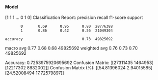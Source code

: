 #### Model
[1 1 1 ... 0 1 0]
Classification Report:
              precision    recall  f1-score   support

           0       0.69      0.95      0.80  28776388
           1       0.86      0.42      0.56  21049304

    accuracy                           0.73  49825692
   macro avg       0.77      0.68      0.68  49825692
weighted avg       0.76      0.73      0.70  49825692

Accuracy: 0.7253975920695692
Confusion Matrix:
[[27311435  1464953]
 [12217302  8832002]]
Confusion Matrix (%):
[[54.81396024  2.94015585]
 [24.52008494 17.72579897]]

